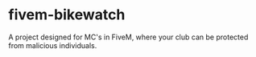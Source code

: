 # fivem-bikewatch
A project designed for MC's in FiveM, where your club can be protected from malicious individuals.
